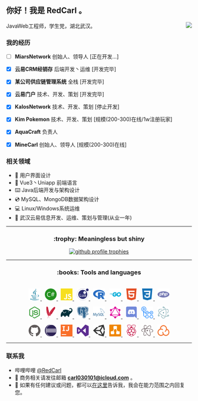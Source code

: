 ## 你好！我是 **RedCarl** 。
<img align="right" src="https://github-readme-stats.vercel.app/api?username=RedCarl&show_icons=true&hide_title=true" />
JavaWeb工程师，学生党，湖北武汉。

<!-- ![](https://visitor-badge.glitch.me/badge?page_id=carmjos.readme) -->

### 我的经历
- [ ] **MiarsNetwork** 创始人、领导人   [正在开发...]

- [x] **云易CRM经销存** 后端开发丶运维   [开发完毕]
- [x] **某公司供应链管理系统** 全栈   [开发完毕]
- [x] **云易门户** 技术、开发、策划   [开发完毕]
- [x] **KalosNetwork** 技术、开发、策划   [停止开发]
- [x] **Kim Pokemon** 技术、开发、策划   [规模(200-300)在线/1w注册玩家]
- [x] **AquaCraft** 负责人
- [x] **MineCarl** 创始人、领导人   [规模(200-300)在线]

### 相关领域

- 🎥 用户界面设计
- 📐 Vue3丶Uniapp 前端语言
- ⌨️ Java后端开发与架构设计
- 💿 MySQL、MongoDB数据架构设计
- 💻 Linux/Windows系统运维
- 💎 武汉云易信息开发、运维、策划与管理(从业一年)

<hr />

<h3 align="center">:trophy: Meaningless but shiny</h3>

<p align="center">
    <a href="https://github.com/ryo-ma/github-profile-trophy">
        <img alt="github profile trophies" src="https://github-profile-trophy.vercel.app/?username=RedCarl&margin-w=10&row=1&no-frame=true&no-bg=true&title=Organizations,Stars,Followers,Commit,PullRequest,Repositories" />
    </a>
</p>

<hr />

<h3 align="center">:books: Tools and languages</h3>
    
<p align="center">
    <br />
    <a title="Java" href="https://github.com/RedCarl?tab=repositories&language=java">
        <img alt="Java" height="32px" src="https://raw.githubusercontent.com/TheBusyBiscuit/TheBusyBiscuit/master/icons/java.svg" />
    </a>
    &nbsp;
    <a title="C#" href="https://github.com/RedCarl?tab=repositories&language=c%23">
        <img alt="C Sharp" height="32px" src="https://raw.githubusercontent.com/TheBusyBiscuit/TheBusyBiscuit/master/icons/csharp.svg" />
    </a>
    &nbsp;
    <a title="JavaScript" href="https://github.com/RedCarl?tab=repositories&language=javascript">
        <img alt="Java Script" height="32px" src="https://raw.githubusercontent.com/TheBusyBiscuit/TheBusyBiscuit/master/icons/javascript.svg" />
    </a>
    &nbsp;
    <a title="Lua" href="https://github.com/RedCarl?tab=repositories&language=lua">
       <img alt="Lua" height="32px" src="https://raw.githubusercontent.com/TheBusyBiscuit/TheBusyBiscuit/master/icons/lua.svg" />
    </a>
    &nbsp;
    <a title="R" href="https://github.com/RedCarl?tab=repositories&language=r">
        <img alt="R" height="32px" src="https://raw.githubusercontent.com/TheBusyBiscuit/TheBusyBiscuit/master/icons/r.svg" />
    </a>
    &nbsp;
    <a title="Go" href="https://github.com/RedCarl?tab=repositories&language=go">
        <img alt="Go" height="32px" src="https://raw.githubusercontent.com/TheBusyBiscuit/TheBusyBiscuit/master/icons/go.svg" />
    </a>
    &nbsp;
    <a title="HTML" href="https://github.com/RedCarl?tab=repositories&language=html">
        <img alt="HTML" height="32px" src="https://raw.githubusercontent.com/TheBusyBiscuit/TheBusyBiscuit/master/icons/html5.svg" />
    </a>
    &nbsp;
    <a title="CSS" href="https://github.com/RedCarl?tab=repositories&language=css">
        <img alt="CSS" height="32px" src="https://raw.githubusercontent.com/TheBusyBiscuit/TheBusyBiscuit/master/icons/css3.svg" />
    </a>
    &nbsp;
    <a title="PHP" href="https://github.com/RedCarl?tab=repositories&language=php">
        <img alt="PHP" height="32px" src="https://raw.githubusercontent.com/TheBusyBiscuit/TheBusyBiscuit/master/icons/php.svg" />
    </a>
</p>
    
<p align="center">
    <a title="node.js" href="https://nodejs.org/">
        <img alt="Node JS" height="32px" src="https://raw.githubusercontent.com/TheBusyBiscuit/TheBusyBiscuit/master/icons/nodejs.svg" />
    </a>
    &nbsp;
    <a title="Apache Maven" href="https://maven.apache.org/">
        <img alt="Maven" height="32px" src="https://raw.githubusercontent.com/TheBusyBiscuit/TheBusyBiscuit/master/icons/maven.svg" />
    </a>
    &nbsp;
    <a title="Gradle" href="https://gradle.org/">
        <img alt="Gradle" height="32px" src="https://raw.githubusercontent.com/TheBusyBiscuit/TheBusyBiscuit/master/icons/gradle.svg" />
    </a>
    &nbsp;
    <a title="Postgresql" href="https://www.postgresql.org/">
        <img alt="Postgresql" height="32px" src="https://raw.githubusercontent.com/TheBusyBiscuit/TheBusyBiscuit/master/icons/postgresql.svg" />
    </a>
    &nbsp;
    <a title="MySQL" href="https://www.mysql.com/">
        <img alt="MySQL" height="32px" src="https://raw.githubusercontent.com/TheBusyBiscuit/TheBusyBiscuit/master/icons/mysql.svg" />
    </a>
    &nbsp;
    <a title="GraphQL" href="https://graphql.org/">
        <img alt="GraphQL" height="32px" src="https://raw.githubusercontent.com/TheBusyBiscuit/TheBusyBiscuit/master/icons/graphql.svg" />
    </a>
    &nbsp;
    <a title="Discord" href="https://discord.com/">
        <img alt="Discord" height="32px" src="https://raw.githubusercontent.com/TheBusyBiscuit/TheBusyBiscuit/master/icons/discord.svg" />
    </a>
    &nbsp;
    <a title="GitHub Actions" href="https://github.com/features/actions">
        <img alt="GitHub Actions" height="32px" src="https://raw.githubusercontent.com/TheBusyBiscuit/TheBusyBiscuit/master/icons/githubactions.svg" />
    </a>
    &nbsp;
    <a title="ElectronJS" href="https://www.electronjs.org/">
        <img alt="ElectronJS" height="32px" src="https://raw.githubusercontent.com/TheBusyBiscuit/TheBusyBiscuit/master/icons/electron.svg" />
    </a>
</p>

<p align="center">
    <a title="GitHub" href="https://github.com/">
        <img alt="GitHub" height="32px" src="https://raw.githubusercontent.com/TheBusyBiscuit/TheBusyBiscuit/master/icons/github.svg" />
    </a>
    &nbsp;
    <a title="Eclipse IDE" href="https://www.eclipse.org/">
        <img alt="Eclipse" height="32px" src="https://raw.githubusercontent.com/TheBusyBiscuit/TheBusyBiscuit/master/icons/eclipse.svg" />
    </a>
    &nbsp;
    <a title="IntelliJ IDEA" href="https://www.jetbrains.com/idea/">
        <img alt="IntelliJ IDEA" height="32px" src="https://raw.githubusercontent.com/TheBusyBiscuit/TheBusyBiscuit/master/icons/intellijidea.svg" />
    </a>
    &nbsp;
    <a title="Visual Studio" href="https://visualstudio.microsoft.com/">
        <img alt="Visual Studio" height="32px" src="https://raw.githubusercontent.com/TheBusyBiscuit/TheBusyBiscuit/master/icons/visualstudio.svg" />
    </a>
    &nbsp;
    <a title="Unity3D" href="https://unity.com/">
        <img alt="Unity 3D" height="32px" src="https://raw.githubusercontent.com/TheBusyBiscuit/TheBusyBiscuit/master/icons/unity.svg" />
    </a>
    &nbsp;
    <a title="diagrams.net" href="https://www.diagrams.net/">
        <img alt="diagrams.net" height="32px" src="https://raw.githubusercontent.com/TheBusyBiscuit/TheBusyBiscuit/master/icons/diagrams.svg" />
    </a>
    &nbsp;
    <a title="Raspberry Pi" href="https://www.raspberrypi.org/">
        <img alt="Raspberry Pi" height="32px" src="https://raw.githubusercontent.com/TheBusyBiscuit/TheBusyBiscuit/master/icons/raspberrypi.svg" />
    </a>
    &nbsp;
    <a title="Atom" href="https://atom.io/">
        <img alt="Atom" height="32px" src="https://raw.githubusercontent.com/TheBusyBiscuit/TheBusyBiscuit/master/icons/atom.svg" />
    </a>
    &nbsp;
    <a title="Sonarcloud" href="https://sonarcloud.io/">
        <img alt="Sonarcloud" height="32px" src="https://raw.githubusercontent.com/TheBusyBiscuit/TheBusyBiscuit/master/icons/sonarcloud.svg" />
    </a>
</p>
<hr />

### 联系我
- 哔哩哔哩 [@RedCarl](https://space.bilibili.com/398647207)
- 📧 商务相关请发往邮箱 **carl030101@icloud.com** 。
- 💬 如果有任何建议或问题，都可以[在这里](https://github.com/RedCarl/RedCarl/issues)告诉我，我会在能力范围之内回复您。
